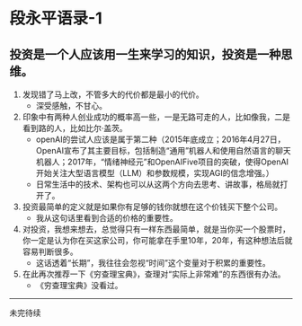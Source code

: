 
# 段永平语录-1

投资是一个人应该用一生来学习的知识，投资是一种思维。
----------
1. 发现错了马上改，不管多大的代价都是最小的代价。
    - 深受感触，不甘心。
2. 印象中有两种人创业成功的概率高一些，一是无路可走的人，比如像我，二是看到路的人，比如比尔·盖茨。
    - openAI的尝试人应该是属于第二种（2015年底成立；2016年4月27日，OpenAI宣布了其主要目标，包括制造“通用”机器人和使用自然语言的聊天机器人；2017年，“情绪神经元”和OpenAIFive项目的突破，使得OpenAI开始关注大型语言模型（LLM）和参数规模，实现AGI的信念增强。）
    - 日常生活中的技术、架构也可以从这两个方向去思考、讲故事，格局就打开了。
3. 投资最简单的定义就是如果你有足够的钱你就想在这个价钱买下整个公司。
    - 我从这句话里看到合适的价格的重要性。
4. 对投资，我想来想去，总觉得只有一样东西最简单，就是当你买一个股票时，你一定是认为你在买这家公司，你可能拿在手里10年，20年，有这种想法后就容易判断很多。
    - 这话透着“长期”，我往往会忽视“时间”这个变量对于积累的重要性。
5. 在此再次推荐一下《穷查理宝典》，查理对“实际上非常难”的东西很有办法。
    - 《穷查理宝典》没看过。

----------
未完待续
